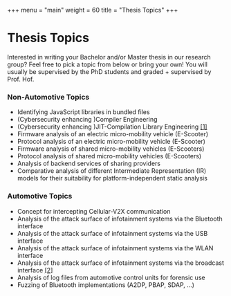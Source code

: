+++
menu = "main"
weight = 60
title = "Thesis Topics"
+++

# Thesis Topics

Interested in writing your Bachelor and/or Master thesis in our research group?
Feel free to pick a topic from below or bring your own!
You will usually be supervised by the PhD students and graded + supervised by Prof. Hof.

### Non-Automotive Topics
- Identifying JavaScript libraries in bundled files
- (Cybersecurity enhancing )Compiler Engineering
- (Cybersecurity enhancing )JIT-Compilation Library Engineering [[1]](https://www.gnu.org/software/libjit/)
- Firmware analysis of an electric micro-mobility vehicle (E-Scooter)
- Protocol analysis of an electric micro-mobility vehicle (E-Scooter)
- Firmware analysis of shared micro-mobility vehicles (E-Scooters)
- Protocol analysis of shared micro-mobility vehicles (E-Scooters)
- Analysis of backend services of sharing providers
- Comparative analysis of different Intermediate Representation (IR) models for their suitability for platform-independent static analysis

### Automotive Topics
- Concept for intercepting Cellular-V2X communication
- Analysis of the attack surface of infotainment systems via the Bluetooth interface
- Analysis of the attack surface of infotainment systems via the USB interface
- Analysis of the attack surface of infotainment systems via the WLAN interface
- Analysis of the attack surface of infotainment systems via the broadcast interface [[2]](https://arstechnica.com/cars/2022/02/radio-station-snafu-in-seattle-bricks-some-mazda-infotainment-systems/)
- Analysis of log files from automotive control units for forensic use
- Fuzzing of Bluetooth implementations (A2DP, PBAP, SDAP, ...) 

